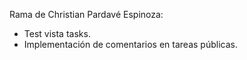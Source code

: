 Rama de Christian Pardavé Espinoza:

- Test vista tasks.
- Implementación de comentarios en tareas públicas.
